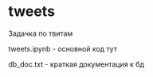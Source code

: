 # tweets
Задачка по твитам

tweets.ipynb - основной код тут

db_doc.txt - краткая документация к бд 
